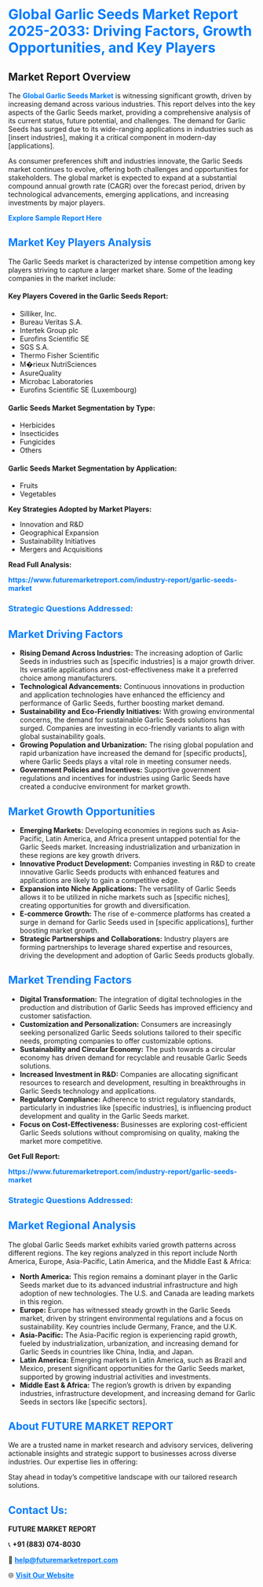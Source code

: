 <h1 style="color: #007BFF;">Global Garlic Seeds Market Report 2025-2033: Driving Factors, Growth Opportunities, and Key Players</h1>

<section id="overview">
<h2>Market Report Overview</h2>
<p>The <a href="https://www.futuremarketreport.com/industry-report/garlic-seeds-market" style="color: #007BFF; text-decoration: none;"><strong>Global Garlic Seeds Market</strong></a> is witnessing significant growth, driven by increasing demand across various industries. This report delves into the key aspects of the Garlic Seeds market, providing a comprehensive analysis of its current status, future potential, and challenges. The demand for Garlic Seeds has surged due to its wide-ranging applications in industries such as [insert industries], making it a critical component in modern-day [applications].</p>
<p>As consumer preferences shift and industries innovate, the Garlic Seeds market continues to evolve, offering both challenges and opportunities for stakeholders. The global market is expected to expand at a substantial compound annual growth rate (CAGR) over the forecast period, driven by technological advancements, emerging applications, and increasing investments by major players.</p>
</section>

<section id="overview">
<p><a href="https://www.futuremarketreport.com/request-sample/reportId=32355" style="color: #007BFF; text-decoration: none;"><strong>Explore Sample Report Here</strong></a></p>
</section>

<section id="key-players">
<h2 style="color: #007BFF;">Market Key Players Analysis</h2>
<p>The Garlic Seeds market is characterized by intense competition among key players striving to capture a larger market share. Some of the leading companies in the market include:</p>
<h4>Key Players Covered in the Garlic Seeds Report:</h4>
<ul><li>Silliker, Inc.</li><li>Bureau Veritas S.A.</li><li>Intertek Group plc</li><li>Eurofins Scientific SE</li><li>SGS S.A.</li><li>Thermo Fisher Scientific</li><li>M�rieux NutriSciences</li><li>AsureQuality</li><li>Microbac Laboratories</li><li>Eurofins Scientific SE (Luxembourg)</li></ul>
<h4>Garlic Seeds Market Segmentation by Type:</h4>
<ul><li>Herbicides</li><li>Insecticides</li><li>Fungicides</li><li>Others</li></ul>

<h4>Garlic Seeds Market Segmentation by Application:</h4>
<ul><li>Fruits</li><li>Vegetables</li></ul>
<p><strong>Key Strategies Adopted by Market Players:</strong></p>
<ul>
<li>Innovation and R&D</li>
<li>Geographical Expansion</li>
<li>Sustainability Initiatives</li>
<li>Mergers and Acquisitions</li>
</ul>
</section>

<section>
<p><strong>Read Full Analysis: </strong></p><a href="https://www.futuremarketreport.com/industry-report/garlic-seeds-market" style="color: #007BFF; text-decoration: none;"><strong>https://www.futuremarketreport.com/industry-report/garlic-seeds-market</strong></a>
<h3 style="color: #007BFF;">Strategic Questions Addressed:</h3>
</section>

<section id="driving-factors">
<h2 style="color: #007BFF;">Market Driving Factors</h2>
<ul>
<li><strong>Rising Demand Across Industries:</strong> The increasing adoption of Garlic Seeds in industries such as [specific industries] is a major growth driver. Its versatile applications and cost-effectiveness make it a preferred choice among manufacturers.</li>
<li><strong>Technological Advancements:</strong> Continuous innovations in production and application technologies have enhanced the efficiency and performance of Garlic Seeds, further boosting market demand.</li>
<li><strong>Sustainability and Eco-Friendly Initiatives:</strong> With growing environmental concerns, the demand for sustainable Garlic Seeds solutions has surged. Companies are investing in eco-friendly variants to align with global sustainability goals.</li>
<li><strong>Growing Population and Urbanization:</strong> The rising global population and rapid urbanization have increased the demand for [specific products], where Garlic Seeds plays a vital role in meeting consumer needs.</li>
<li><strong>Government Policies and Incentives:</strong> Supportive government regulations and incentives for industries using Garlic Seeds have created a conducive environment for market growth.</li>
</ul>
</section>

<section id="growth-opportunities">
<h2 style="color: #007BFF;">Market Growth Opportunities</h2>
<ul>
<li><strong>Emerging Markets:</strong> Developing economies in regions such as Asia-Pacific, Latin America, and Africa present untapped potential for the Garlic Seeds market. Increasing industrialization and urbanization in these regions are key growth drivers.</li>
<li><strong>Innovative Product Development:</strong> Companies investing in R&D to create innovative Garlic Seeds products with enhanced features and applications are likely to gain a competitive edge.</li>
<li><strong>Expansion into Niche Applications:</strong> The versatility of Garlic Seeds allows it to be utilized in niche markets such as [specific niches], creating opportunities for growth and diversification.</li>
<li><strong>E-commerce Growth:</strong> The rise of e-commerce platforms has created a surge in demand for Garlic Seeds used in [specific applications], further boosting market growth.</li>
<li><strong>Strategic Partnerships and Collaborations:</strong> Industry players are forming partnerships to leverage shared expertise and resources, driving the development and adoption of Garlic Seeds products globally.</li>
</ul>
</section>

<section id="trending-factors">
<h2 style="color: #007BFF;">Market Trending Factors</h2>
<ul>
<li><strong>Digital Transformation:</strong> The integration of digital technologies in the production and distribution of Garlic Seeds has improved efficiency and customer satisfaction.</li>
<li><strong>Customization and Personalization:</strong> Consumers are increasingly seeking personalized Garlic Seeds solutions tailored to their specific needs, prompting companies to offer customizable options.</li>
<li><strong>Sustainability and Circular Economy:</strong> The push towards a circular economy has driven demand for recyclable and reusable Garlic Seeds solutions.</li>
<li><strong>Increased Investment in R&D:</strong> Companies are allocating significant resources to research and development, resulting in breakthroughs in Garlic Seeds technology and applications.</li>
<li><strong>Regulatory Compliance:</strong> Adherence to strict regulatory standards, particularly in industries like [specific industries], is influencing product development and quality in the Garlic Seeds market.</li>
<li><strong>Focus on Cost-Effectiveness:</strong> Businesses are exploring cost-efficient Garlic Seeds solutions without compromising on quality, making the market more competitive.</li>
</ul>
</section>

<section>
<p><strong>Get Full Report: </strong></p><a href="https://www.futuremarketreport.com/industry-report/garlic-seeds-market" style="color: #007BFF; text-decoration: none;"><strong>https://www.futuremarketreport.com/industry-report/garlic-seeds-market</strong></a>
<h3 style="color: #007BFF;">Strategic Questions Addressed:</h3>
</section>


<section id="regional-analysis">
<h2 style="color: #007BFF;">Market Regional Analysis</h2>
<p>The global Garlic Seeds market exhibits varied growth patterns across different regions. The key regions analyzed in this report include North America, Europe, Asia-Pacific, Latin America, and the Middle East & Africa:</p>
<ul>
<li><strong>North America:</strong> This region remains a dominant player in the Garlic Seeds market due to its advanced industrial infrastructure and high adoption of new technologies. The U.S. and Canada are leading markets in this region.</li>
<li><strong>Europe:</strong> Europe has witnessed steady growth in the Garlic Seeds market, driven by stringent environmental regulations and a focus on sustainability. Key countries include Germany, France, and the U.K.</li>
<li><strong>Asia-Pacific:</strong> The Asia-Pacific region is experiencing rapid growth, fueled by industrialization, urbanization, and increasing demand for Garlic Seeds in countries like China, India, and Japan.</li>
<li><strong>Latin America:</strong> Emerging markets in Latin America, such as Brazil and Mexico, present significant opportunities for the Garlic Seeds market, supported by growing industrial activities and investments.</li>
<li><strong>Middle East & Africa:</strong> The region’s growth is driven by expanding industries, infrastructure development, and increasing demand for Garlic Seeds in sectors like [specific sectors].</li>
</ul>
</section>

<footer>
<h2 style="color: #007BFF;">About FUTURE MARKET REPORT</h2>
<p>We are a trusted name in market research and advisory services, delivering actionable insights and strategic support to businesses across diverse industries. Our expertise lies in offering:</p>

<p>Stay ahead in today’s competitive landscape with our tailored research solutions.</p>

<h2 style="color: #007BFF;">Contact Us:</h2>
<p><strong>FUTURE MARKET REPORT</strong></p>
<p>📞 <strong>+91 (883) 074-8030</strong></p>
<p>📧 <strong><a href="mailto:help@futuremarketreport.com" style="color: #007BFF;">help@futuremarketreport.com</a></strong></p>
<p>🌐 <strong><a href="https://www.futuremarketreport.com/" style="color: #007BFF;">Visit Our Website</a></strong></p>
</footer>